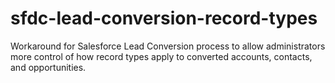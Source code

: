 sfdc-lead-conversion-record-types
=================================

Workaround for Salesforce Lead Conversion process to allow administrators more control of how record types apply to converted accounts, contacts, and opportunities.

